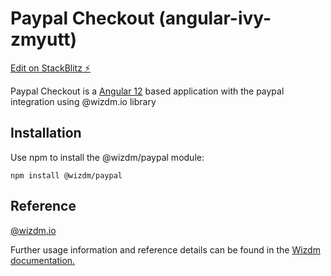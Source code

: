 # Paypal Checkout (angular-ivy-zmyutt)

[Edit on StackBlitz ⚡️](https://stackblitz.com/edit/angular-ivy-zmyutt)

Paypal Checkout is a [Angular 12](https://angular.io/docs) based application with the paypal integration using @wizdm.io library

## Installation
Use npm to install the @wizdm/paypal module:

`npm install @wizdm/paypal`

## Reference

[@wizdm.io](https://wizdm.io)

Further usage information and reference details can be found in the [Wizdm documentation.](https://wizdm.io/en/docs/paypal)
